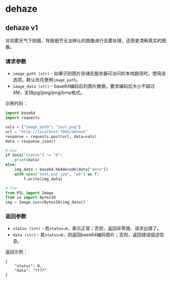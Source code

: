 # dehaze

## dehaze v1
对浓雾天气下拍摄，导致细节无法辨认的图像进行去雾处理，还原更清晰真实的图像。

### 请求参数

* `image_path (str)` - 如果识别图片存储在服务器可访问的本地路径时，使用该选项。默认优先使用`image_path`。
* `image_data (str)` - base64编码后的图片数据，要求编码后大小不超过4M，支持jpg/jpeg/png/bmp格式。

示例代码：
```python
import base64
import requests

vals = {"image_path": "test.png"}
url = "http://localhost:7003/dehaze"
response = requests.post(url, data=vals)
data = response.json()

# One
if data["status"] != "0":
    print(data)
else:
    img_data = base64.b64decode(data["data"])
    with open("test_out.jpg", "wb") as f:
        f.write(img_data)

# Two
from PIL import Image
from io import BytesIO
img = Image.open(BytesIO(img_data))
```

### 返回参数

* `status (int)` - 若`status=0`，表示正常；否则，返回非零值，请求出错了。
* `data (str)` - 若`status=0`，则返回base64编码图片；否则，返回错误描述信息。

返回示例：
```
{
    "status": 0,
    "data": "????"
}
```
